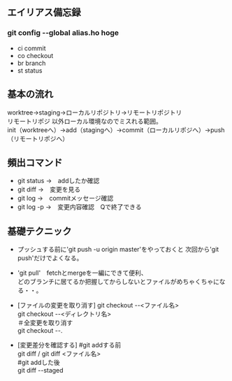 ## エイリアス備忘録
### git config --global alias.ho hoge
- ci commit  
- co checkout  
- br branch  
- st status  

## 基本の流れ
worktree→staging→ローカルリポジトリ→リモートリポジトリ  
リモートリポジ 以外ローカル環境なのでミスれる範囲。  
init（worktreeへ）→add（stagingへ）→commit（ローカルリポジへ）→push（リモートリポジへ）  

## 頻出コマンド
- git status →　addしたか確認  
- git diff   →　変更を見る  
- git log    →　commitメッセージ確認  
- git log -p →　変更内容確認　Qで終了できる  

## 基礎テクニック　　
- プッシュする前に'git push -u origin master'をやっておくと
次回から'git push'だけでよくなる。  

- 'git pull'　fetchとmergeを一編にできて便利、  
どのブランチに居てるか把握してからしないとファイルがめちゃくちゃになる・・。

- [ファイルの変更を取り消す]
git checkout --<ファイル名>  
git checkout --<ディレクトリ名>  
＃全変更を取り消す  
git checkout --.  

- [変更差分を確認する]
#git addする前  
git diff / git diff <ファイル名>  
#git addした後  
git diff --staged  
